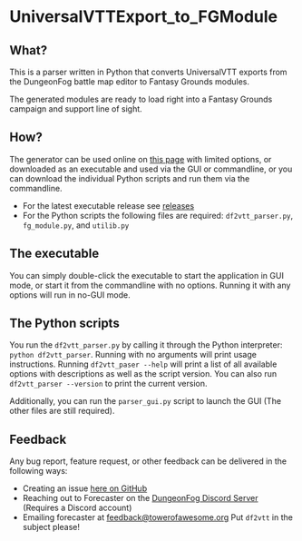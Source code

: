 # UniversalVTTExport_to_FGModule

## What?
This is a parser written in Python that converts UniversalVTT exports from the DungeonFog battle map editor
to Fantasy Grounds modules.

The generated modules are ready to load right into a Fantasy Grounds campaign and support line of sight.

## How?
The generator can be used online on [this page](https://towerofawesome.org/df2uvtt/) with
limited options, or downloaded as an executable and used via the GUI or
commandline, or you can download the individual Python scripts and run
them via the commandline.

* For the latest executable release see [releases](https://github.com/Forecaster/UniversalVTTExport_to_FGModule/releases)
* For the Python scripts the following files are
  required: `df2vtt_parser.py`, `fg_module.py`, and `utilib.py`

## The executable
You can simply double-click the executable to start the application in GUI mode, or start
it from the commandline with no options. Running it with any options will run in no-GUI mode.

## The Python scripts
You run the `df2vtt_parser.py` by calling it through the Python
interpreter: `python df2vtt_parser`. Running with no arguments will print usage
instructions. Running `df2vtt_paser --help` will print a list of all available
options with descriptions as well as the script version. You can also
run `df2vtt_parser --version` to print the current version.

Additionally, you can run the `parser_gui.py` script to launch
the GUI (The other files are still required).

## Feedback
Any bug report, feature request, or other feedback can be delivered in the following ways:

* Creating an issue [here on GitHub](https://github.com/Forecaster/UniversalVTTExport_to_FGModule/issues/new/choose)
* Reaching out to Forecaster on the [DungeonFog Discord Server](https://dungeonfog.com/discord) (Requires a Discord account)
* Emailing forecaster at [feedback@towerofawesome.org](mailto:feedback@towerofawesome.org) Put `df2vtt` in the subject please!